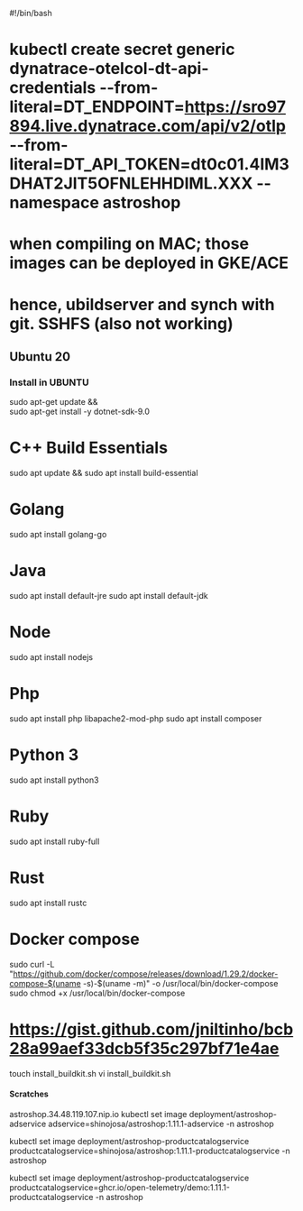 #!/bin/bash

# kubectl create secret generic dynatrace-otelcol-dt-api-credentials --from-literal=DT_ENDPOINT=https://sro97894.live.dynatrace.com/api/v2/otlp --from-literal=DT_API_TOKEN=dt0c01.4IM3DHAT2JIT5OFNLEHHDIML.XXX --namespace astroshop


# when compiling on MAC; those images can be deployed in GKE/ACE
# hence, ubildserver and synch with git. SSHFS (also not working)


## Ubuntu 20
### Install in UBUNTU
sudo apt-get update && \
  sudo apt-get install -y dotnet-sdk-9.0
# C++ Build Essentials
sudo apt update && sudo apt install build-essential
# Golang
sudo apt install golang-go
# Java
sudo apt install default-jre
sudo apt install default-jdk
# Node
sudo apt install nodejs

# Php
sudo apt install php libapache2-mod-php
sudo apt install composer

# Python 3
sudo apt install python3

# Ruby
sudo apt install ruby-full

# Rust
sudo apt install rustc

# Docker compose
sudo curl -L "https://github.com/docker/compose/releases/download/1.29.2/docker-compose-$(uname -s)-$(uname -m)" -o /usr/local/bin/docker-compose
sudo chmod +x /usr/local/bin/docker-compose

# https://gist.github.com/jniltinho/bcb28a99aef33dcb5f35c297bf71e4ae
touch install_buildkit.sh
vi install_buildkit.sh



#### Scratches

astroshop.34.48.119.107.nip.io
kubectl set image deployment/astroshop-adservice adservice=shinojosa/astroshop:1.11.1-adservice -n astroshop


kubectl set image deployment/astroshop-productcatalogservice productcatalogservice=shinojosa/astroshop:1.11.1-productcatalogservice -n astroshop

kubectl set image deployment/astroshop-productcatalogservice productcatalogservice=ghcr.io/open-telemetry/demo:1.11.1-productcatalogservice -n astroshop